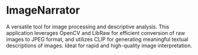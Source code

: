 # ImageNarrator
A versatile tool for image processing and descriptive analysis. This application leverages OpenCV and LibRaw for efficient conversion of raw images to JPEG format, and utilizes CLIP for generating meaningful textual descriptions of images. Ideal for rapid and high-quality image interpretation.
